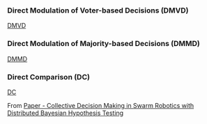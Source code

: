 ### Direct Modulation of Voter-based Decisions (DMVD)
[DMVD](../Papers/Collective%20Decision%20Making%20in%20Swarm%20Robotics%20with%20Distributed%20Bayesian%20Hypothesis%20Testing.pdf#page=2&annotation=19R|Collective%20Decision%20Making%20in%20Swarm%20Robotics%20with%20Distributed%20Bayesian%20Hypothesis%20Testing,%20page%202)
 
### Direct Modulation of Majority-based Decisions (DMMD)
[DMMD](../Papers/Collective%20Decision%20Making%20in%20Swarm%20Robotics%20with%20Distributed%20Bayesian%20Hypothesis%20Testing.pdf#page=2&annotation=21R|Collective%20Decision%20Making%20in%20Swarm%20Robotics%20with%20Distributed%20Bayesian%20Hypothesis%20Testing,%20page%202)

### Direct Comparison (DC)
[DC](../Papers/Collective%20Decision%20Making%20in%20Swarm%20Robotics%20with%20Distributed%20Bayesian%20Hypothesis%20Testing.pdf#page=2&annotation=22R|Collective%20Decision%20Making%20in%20Swarm%20Robotics%20with%20Distributed%20Bayesian%20Hypothesis%20Testing,%20page%202)

From [Paper - Collective Decision Making in Swarm Robotics with Distributed Bayesian Hypothesis Testing](Paper%20-%20Collective%20Decision%20Making%20in%20Swarm%20Robotics%20with%20Distributed%20Bayesian%20Hypothesis%20Testing.md)
